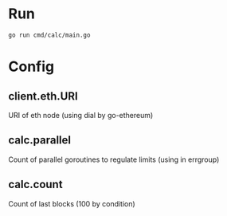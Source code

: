# Run
``
go run cmd/calc/main.go
``

# Config
## client.eth.URI
URI of eth node (using dial by go-ethereum)

## calc.parallel
Count of parallel goroutines to regulate limits (using in errgroup)

## calc.count
Count of last blocks (100 by condition)